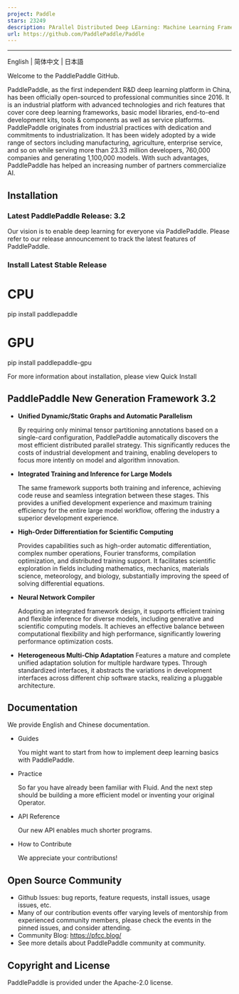 ```yaml
---
project: Paddle
stars: 23249
description: PArallel Distributed Deep LEarning: Machine Learning Framework from Industrial Practice （『飞桨』核心框架，深度学习&机器学习高性能单机、分布式训练和跨平台部署）
url: https://github.com/PaddlePaddle/Paddle
---
```


* * *

English | 简体中文 | 日本語

Welcome to the PaddlePaddle GitHub.

PaddlePaddle, as the first independent R&D deep learning platform in China, has been officially open-sourced to professional communities since 2016. It is an industrial platform with advanced technologies and rich features that cover core deep learning frameworks, basic model libraries, end-to-end development kits, tools & components as well as service platforms. PaddlePaddle originates from industrial practices with dedication and commitments to industrialization. It has been widely adopted by a wide range of sectors including manufacturing, agriculture, enterprise service, and so on while serving more than 23.33 million developers, 760,000 companies and generating 1,100,000 models. With such advantages, PaddlePaddle has helped an increasing number of partners commercialize AI.

Installation
------------

### Latest PaddlePaddle Release: 3.2

Our vision is to enable deep learning for everyone via PaddlePaddle. Please refer to our release announcement to track the latest features of PaddlePaddle.

### Install Latest Stable Release

# CPU
pip install paddlepaddle
# GPU
pip install paddlepaddle-gpu

For more information about installation, please view Quick Install

**PaddlePaddle New Generation Framework 3.2**
---------------------------------------------

-   **Unified Dynamic/Static Graphs and Automatic Parallelism**
    
    By requiring only minimal tensor partitioning annotations based on a single-card configuration, PaddlePaddle automatically discovers the most efficient distributed parallel strategy. This significantly reduces the costs of industrial development and training, enabling developers to focus more intently on model and algorithm innovation.
    
-   **Integrated Training and Inference for Large Models**
    
    The same framework supports both training and inference, achieving code reuse and seamless integration between these stages. This provides a unified development experience and maximum training efficiency for the entire large model workflow, offering the industry a superior development experience.
    
-   **High-Order Differentiation for Scientific Computing**
    
    Provides capabilities such as high-order automatic differentiation, complex number operations, Fourier transforms, compilation optimization, and distributed training support. It facilitates scientific exploration in fields including mathematics, mechanics, materials science, meteorology, and biology, substantially improving the speed of solving differential equations.
    
-   **Neural Network Compiler**
    
    Adopting an integrated framework design, it supports efficient training and flexible inference for diverse models, including generative and scientific computing models. It achieves an effective balance between computational flexibility and high performance, significantly lowering performance optimization costs.
    
-   **Heterogeneous Multi-Chip Adaptation** Features a mature and complete unified adaptation solution for multiple hardware types. Through standardized interfaces, it abstracts the variations in development interfaces across different chip software stacks, realizing a pluggable architecture.
    

Documentation
-------------

We provide English and Chinese documentation.

-   Guides
    
    You might want to start from how to implement deep learning basics with PaddlePaddle.
    
-   Practice
    
    So far you have already been familiar with Fluid. And the next step should be building a more efficient model or inventing your original Operator.
    
-   API Reference
    
    Our new API enables much shorter programs.
    
-   How to Contribute
    
    We appreciate your contributions!
    

Open Source Community
---------------------

-   Github Issues: bug reports, feature requests, install issues, usage issues, etc.
-   Many of our contribution events offer varying levels of mentorship from experienced community members, please check the events in the pinned issues, and consider attending.
-   Community Blog: https://pfcc.blog/
-   See more details about PaddlePaddle community at community.

Copyright and License
---------------------

PaddlePaddle is provided under the Apache-2.0 license.

